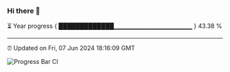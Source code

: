 ### Hi there 👋

⏳ Year progress { █████████████▁▁▁▁▁▁▁▁▁▁▁▁▁▁▁▁▁ } 43.38 %

---

⏰ Updated on Fri, 07 Jun 2024 18:16:09 GMT

![Progress Bar CI](https://github.com/liununu/liununu/workflows/Progress%20Bar%20CI/badge.svg)
